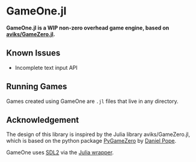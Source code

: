 # GameOne.jl

__GameOne.jl is a WIP non-zero overhead game engine, based on [aviks/GameZero.jl](https://github.com/aviks/GameZero.jl).__

## Known Issues
- Incomplete text input API

## Running Games

Games created using GameOne are `.jl` files that live in any directory.

## Acknowledgement
The design of this library is inspired by the Julia library aviks/GameZero.jl, which is based on the python package [PyGameZero](https://pygame-zero.readthedocs.io) by [Daniel Pope](https://github.com/lordmauve).

GameOne uses [SDL2](https://www.libsdl.org/) via the [Julia wrapper](https://github.com/jonathanBieler/SimpleDirectMediaLayer.jl).
